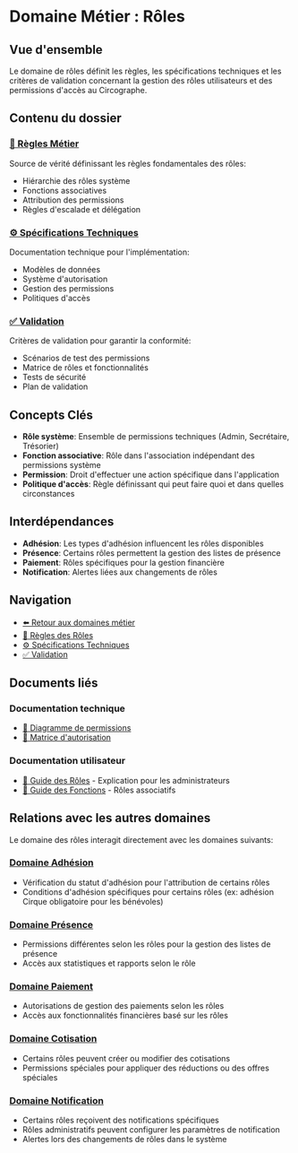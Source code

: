 # Domaine Métier : Rôles

## Vue d'ensemble

Le domaine de rôles définit les règles, les spécifications techniques et les critères de validation concernant la gestion des rôles utilisateurs et des permissions d'accès au Circographe.

## Contenu du dossier

### [📜 Règles Métier](requirements/1_métier/adhesion/regles.md)
Source de vérité définissant les règles fondamentales des rôles:
- Hiérarchie des rôles système
- Fonctions associatives
- Attribution des permissions
- Règles d'escalade et délégation

### [⚙️ Spécifications Techniques](requirements/1_métier/adhesion/specs.md)
Documentation technique pour l'implémentation:
- Modèles de données
- Système d'autorisation
- Gestion des permissions
- Politiques d'accès

### [✅ Validation](requirements/1_métier/adhesion/validation.md)
Critères de validation pour garantir la conformité:
- Scénarios de test des permissions
- Matrice de rôles et fonctionnalités
- Tests de sécurité
- Plan de validation

## Concepts Clés

- **Rôle système**: Ensemble de permissions techniques (Admin, Secrétaire, Trésorier)
- **Fonction associative**: Rôle dans l'association indépendant des permissions système
- **Permission**: Droit d'effectuer une action spécifique dans l'application
- **Politique d'accès**: Règle définissant qui peut faire quoi et dans quelles circonstances

## Interdépendances

- **Adhésion**: Les types d'adhésion influencent les rôles disponibles
- **Présence**: Certains rôles permettent la gestion des listes de présence
- **Paiement**: Rôles spécifiques pour la gestion financière
- **Notification**: Alertes liées aux changements de rôles

## Navigation

- [⬅️ Retour aux domaines métier](/requirements/1_métier/)
- [📜 Règles des Rôles](requirements/1_métier/adhesion/regles.md)
- [⚙️ Spécifications Techniques](requirements/1_métier/adhesion/specs.md)
- [✅ Validation](requirements/1_métier/adhesion/validation.md)

## Documents liés

### Documentation technique
- [📝 Diagramme de permissions](../..../../docs/architecture/diagrams/roles_permissions.md)
- [📝 Matrice d'autorisation](../../docs/architecture/matrices/authorization_matrix.md)

### Documentation utilisateur
- [📘 Guide des Rôles](/docs/business/regles/roles_systeme.md) - Explication pour les administrateurs
- [📗 Guide des Fonctions](/docs/utilisateur/guides/fonctions_association.md) - Rôles associatifs

## Relations avec les autres domaines

Le domaine des rôles interagit directement avec les domaines suivants:

### [Domaine Adhésion](requirements/1_métier/adhesion/index.md)
- Vérification du statut d'adhésion pour l'attribution de certains rôles
- Conditions d'adhésion spécifiques pour certains rôles (ex: adhésion Cirque obligatoire pour les bénévoles)

### [Domaine Présence](requirements/1_métier/adhesion/index.md)
- Permissions différentes selon les rôles pour la gestion des listes de présence
- Accès aux statistiques et rapports selon le rôle

### [Domaine Paiement](requirements/1_métier/adhesion/index.md)
- Autorisations de gestion des paiements selon les rôles
- Accès aux fonctionnalités financières basé sur les rôles

### [Domaine Cotisation](requirements/1_métier/adhesion/index.md)
- Certains rôles peuvent créer ou modifier des cotisations
- Permissions spéciales pour appliquer des réductions ou des offres spéciales

### [Domaine Notification](requirements/1_métier/adhesion/index.md)
- Certains rôles reçoivent des notifications spécifiques
- Rôles administratifs peuvent configurer les paramètres de notification
- Alertes lors des changements de rôles dans le système 